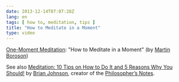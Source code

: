 ```yaml
---
date: 2013-12-14T07:07:28Z
lang: en
tags: [ how to, meditation, tips ]
title: "How to Meditate in a Moment"
type: video
---
```


[One-Moment Meditation](http://www.onemomentmeditation.com/): "How to Meditate in a Moment" (by [Martin Boroson](http://www.youtube.com/watch?v=F6eFFCi12v8))

See also [Meditation: 10 Tips on How to Do It and 5 Reasons Why You Should!](https://www.youtube.com/watch?v=paTULfNHkWY) by [Brian Johnson](http://brianjohnson.me), creator of the [Philosopher’s Notes](http://www.entheos.com/philosophersnotes).


